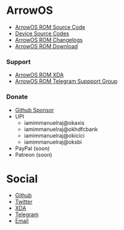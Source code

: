 # ArrowOS

- [ArrowOS ROM Source Code](https://github.com/ArrowOS)
- [Device Source Codes](https://github.com/ArrowOS-Devices)
- [ArrowOS ROM Changelogs](https://github.com/iamimmanuelraj/AOSP/blob/main/CHANGELOGS/ArrowOS.md)
- [ArrowOS ROM Download](https://arrowos.net/download/jasmine_sprout)

### Support

- [ArrowOS ROM XDA](https://forum.xda-developers.com/t/12-1-s-official-arrow-os-xiaomi-mi-a2-jasmine_sprout-22-04-2022.4435233/)
- [ArrowOS ROM Telegram Suppport Group](https://t.me/yaa2g)

### Donate

- [Github Sponsor](https://github.com/sponsors/iamimmanuelraj/)
- UPI 
    - iamimmanuelraj@okaxis
    - iamimmanuelraj@okhdfcbank
    - iamimmanuelraj@okicici
    - iamimmanuelraj@oksbi
- PayPal (soon)
- Patreon (soon)

# Social
- [Github](https://github.com/iamimmanuelraj)
- [Twitter](https://twitter.com/iamimmanuelraj)
- [XDA](https://forum.xda-developers.com/m/immanuel-raj.9376270/)
- [Telegram](https://t.me/iamimmanuelraj)
- [Email](mailto:iamimmanuelraj@gmail.com)